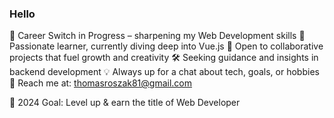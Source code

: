 ### Hello
🚀 Career Switch in Progress – sharpening my Web Development skills
🌿 Passionate learner, currently diving deep into Vue.js
🤝 Open to collaborative projects that fuel growth and creativity
🛠️ Seeking guidance and insights in backend development
💡 Always up for a chat about tech, goals, or hobbies
📩 Reach me at: thomasroszak81@gmail.com

🎯 2024 Goal: Level up & earn the title of Web Developer

